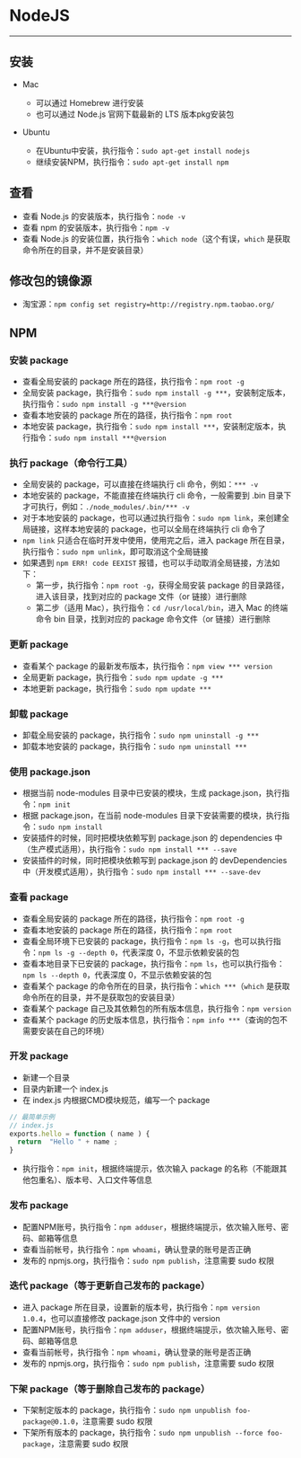 # NodeJS
***

## 安装
* Mac
    * 可以通过 Homebrew 进行安装
    * 也可以通过 Node.js 官网下载最新的 LTS 版本pkg安装包

* Ubuntu
    * 在Ubuntu中安装，执行指令：`sudo apt-get install nodejs`
    * 继续安装NPM，执行指令：`sudo apt-get install npm`

## 查看
* 查看 Node.js 的安装版本，执行指令：`node -v`
* 查看 npm 的安装版本，执行指令：`npm -v`
* 查看 Node.js 的安装位置，执行指令：`which node`（这个有误，`which` 是获取命令所在的目录，并不是安装目录）

## 修改包的镜像源
* 淘宝源：`npm config set registry=http://registry.npm.taobao.org/`

## NPM
### 安装 package
* 查看全局安装的 package 所在的路径，执行指令：`npm root -g`
* 全局安装 package，执行指令：`sudo npm install -g ***`，安装制定版本，执行指令：`sudo npm install -g ***@version`
* 查看本地安装的 package 所在的路径，执行指令：`npm root`
* 本地安装 package，执行指令：`sudo npm install ***`，安装制定版本，执行指令：`sudo npm install ***@version`

### 执行 package（命令行工具）
* 全局安装的 package，可以直接在终端执行 cli 命令，例如：`*** -v`
* 本地安装的 package，不能直接在终端执行 cli 命令，一般需要到 .bin 目录下才可执行，例如：`./node_modules/.bin/*** -v`
* 对于本地安装的 package，也可以通过执行指令：`sudo npm link`，来创建全局链接，这样本地安装的 package，也可以全局在终端执行 cli 命令了
* `npm link` 只适合在临时开发中使用，使用完之后，进入 package 所在目录，执行指令：`sudo npm unlink`，即可取消这个全局链接
* 如果遇到 `npm ERR! code EEXIST` 报错，也可以手动取消全局链接，方法如下：
    * 第一步，执行指令：`npm root -g`，获得全局安装 package 的目录路径，进入该目录，找到对应的 package 文件（or 链接）进行删除
    * 第二步（适用 Mac），执行指令：`cd /usr/local/bin`，进入 Mac 的终端命令 bin 目录，找到对应的 package 命令文件（or 链接）进行删除

### 更新 package
* 查看某个 package 的最新发布版本，执行指令：`npm view *** version`
* 全局更新 package，执行指令：`sudo npm update -g ***`
* 本地更新 package，执行指令：`sudo npm update ***`

### 卸载 package
* 卸载全局安装的 package，执行指令：`sudo npm uninstall -g ***`
* 卸载本地安装的 package，执行指令：`sudo npm uninstall ***`

### 使用 package.json
* 根据当前 node-modules 目录中已安装的模块，生成 package.json，执行指令：`npm init`
* 根据 package.json，在当前 node-modules 目录下安装需要的模块，执行指令：`sudo npm install`
* 安装插件的时候，同时把模块依赖写到 package.json 的 dependencies 中（生产模式适用），执行指令：`sudo npm install *** --save`
* 安装插件的时候，同时把模块依赖写到 package.json 的 devDependencies 中（开发模式适用），执行指令：`sudo npm install *** --save-dev`

### 查看 package
* 查看全局安装的 package 所在的路径，执行指令：`npm root -g`
* 查看本地安装的 package 所在的路径，执行指令：`npm root`
* 查看全局环境下已安装的 package，执行指令：`npm ls -g`，也可以执行指令：`npm ls -g --depth 0`，代表深度 0，不显示依赖安装的包
* 查看本地目录下已安装的 package，执行指令：`npm ls`，也可以执行指令：`npm ls --depth 0`，代表深度 0，不显示依赖安装的包
* 查看某个 package 的命令所在的目录，执行指令：`which ***`（`which` 是获取命令所在的目录，并不是获取包的安装目录）
* 查看某个 package 自己及其依赖包的所有版本信息，执行指令：`npm version`
* 查看某个 package 的历史版本信息，执行指令：`npm info ***`（查询的包不需要安装在自己的环境） 

### 开发 package
* 新建一个目录
* 目录内新建一个 index.js
* 在 index.js 内根据CMD模块规范，编写一个 package

```javascript
// 最简单示例
// index.js
exports.hello = function ( name ) {
  return  "Hello " + name ;
}
```

* 执行指令：`npm init`，根据终端提示，依次输入 package 的名称（不能跟其他包重名）、版本号、入口文件等信息

### 发布 package
* 配置NPM账号，执行指令：`npm adduser`，根据终端提示，依次输入账号、密码、邮箱等信息
* 查看当前帐号，执行指令：`npm whoami`，确认登录的账号是否正确
* 发布的 npmjs.org，执行指令：`sudo npm publish`，注意需要 sudo 权限

### 迭代 package（等于更新自己发布的 package）
* 进入 package 所在目录，设置新的版本号，执行指令：`npm version 1.0.4`，也可以直接修改 package.json 文件中的 version
* 配置NPM账号，执行指令：`npm adduser`，根据终端提示，依次输入账号、密码、邮箱等信息
* 查看当前帐号，执行指令：`npm whoami`，确认登录的账号是否正确
* 发布的 npmjs.org，执行指令：`sudo npm publish`，注意需要 sudo 权限

### 下架 package（等于删除自己发布的 package）
* 下架制定版本的 package，执行指令：`sudo npm unpublish foo-package@0.1.0`，注意需要 sudo 权限
* 下架所有版本的 package，执行指令：`sudo npm unpublish --force foo-package`，注意需要 sudo 权限
